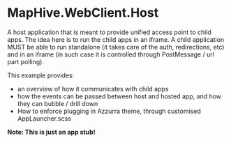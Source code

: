 # MapHive.WebClient.Host

A host application that is meant to provide unified access point to child apps.
The idea here is to run the child apps in an iframe. A child application MUST be able to run standalone (it takes care of the auth, redirections, etc) and in an iframe (in such case it is controlled through PostMessage / url part polling).

This example provides:
* an overview of how it communicates with child apps
* how the events can be passed between host and hosted app, and how they can bubble / drill down
* How to enforce plugging in Azzurra theme, through customised AppLauncher.scss

**Note: This is just an app stub!**
